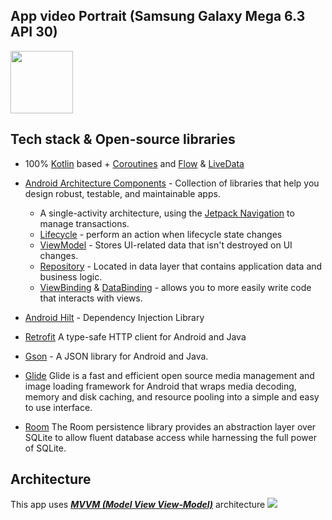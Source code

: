
## App video Portrait (Samsung Galaxy Mega 6.3 API 30)

<img width="100" height="100" src="https://user-images.githubusercontent.com/38860392/235319884-fd842419-9614-4caf-b8ae-8daca1d9f29a.mp4" />

## Tech stack & Open-source libraries
- 100% [Kotlin](https://kotlinlang.org/) based + [Coroutines](https://github.com/Kotlin/kotlinx.coroutines) and [Flow](https://developer.android.com/kotlin/flow) & [LiveData](https://developer.android.com/topic/libraries/architecture/livedata)
- [Android Architecture Components](https://developer.android.com/topic/libraries/architecture) - Collection of libraries that help you design robust, testable, and maintainable apps.
    - A single-activity architecture, using the [Jetpack Navigation](https://developer.android.com/guide/navigation) to manage transactions.
    - [Lifecycle](https://developer.android.com/topic/libraries/architecture/lifecycle) - perform an action when lifecycle state changes
    - [ViewModel](https://developer.android.com/topic/libraries/architecture/viewmodel) - Stores UI-related data that isn't destroyed on UI changes.
    - [Repository](https://developer.android.com/topic/architecture/data-layer) - Located in data layer that contains application data and business logic.
    - [ViewBinding](https://developer.android.com/topic/libraries/view-binding) & [DataBinding](https://developer.android.com/topic/libraries/data-binding) - allows you to more easily write code that interacts with views.
    
- [Android Hilt](https://developer.android.com/training/dependency-injection/hilt-android) - Dependency Injection Library
- [Retrofit](https://square.github.io/retrofit/) A type-safe HTTP client for Android and Java
- [Gson](https://github.com/google/gson) - A JSON library for Android and Java.
- [Glide](https://bumptech.github.io/glide/doc/download-setup.html) Glide is a fast and efficient open source media management and image loading framework for Android that wraps media decoding, memory and disk caching, and resource pooling into a simple and easy to use interface.
- [Room](https://developer.android.com/training/data-storage/room) The Room persistence library provides an abstraction layer over SQLite to allow fluent database access while harnessing the full power of SQLite.

## Architecture
This app uses [***MVVM (Model View View-Model)***](https://developer.android.com/jetpack/docs/guide#recommended-app-arch) architecture
![](https://raw.githubusercontent.com/skydoves/pokedex/main/figure/figure0.png)
